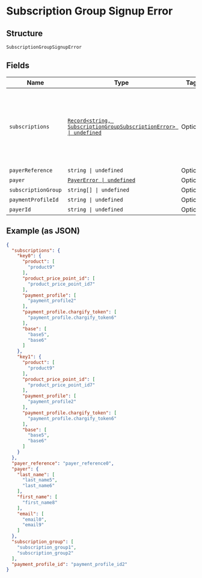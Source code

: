 
# Subscription Group Signup Error

## Structure

`SubscriptionGroupSignupError`

## Fields

| Name | Type | Tags | Description |
|  --- | --- | --- | --- |
| `subscriptions` | [`Record<string, SubscriptionGroupSubscriptionError> \| undefined`](../../doc/models/subscription-group-subscription-error.md) | Optional | Object that as key have subscription position in request subscriptions array and as value subscription errors object. |
| `payerReference` | `string \| undefined` | Optional | - |
| `payer` | [`PayerError \| undefined`](../../doc/models/payer-error.md) | Optional | - |
| `subscriptionGroup` | `string[] \| undefined` | Optional | - |
| `paymentProfileId` | `string \| undefined` | Optional | - |
| `payerId` | `string \| undefined` | Optional | - |

## Example (as JSON)

```json
{
  "subscriptions": {
    "key0": {
      "product": [
        "product9"
      ],
      "product_price_point_id": [
        "product_price_point_id7"
      ],
      "payment_profile": [
        "payment_profile2"
      ],
      "payment_profile.chargify_token": [
        "payment_profile.chargify_token6"
      ],
      "base": [
        "base5",
        "base6"
      ]
    },
    "key1": {
      "product": [
        "product9"
      ],
      "product_price_point_id": [
        "product_price_point_id7"
      ],
      "payment_profile": [
        "payment_profile2"
      ],
      "payment_profile.chargify_token": [
        "payment_profile.chargify_token6"
      ],
      "base": [
        "base5",
        "base6"
      ]
    }
  },
  "payer_reference": "payer_reference0",
  "payer": {
    "last_name": [
      "last_name5",
      "last_name6"
    ],
    "first_name": [
      "first_name8"
    ],
    "email": [
      "email0",
      "email9"
    ]
  },
  "subscription_group": [
    "subscription_group1",
    "subscription_group2"
  ],
  "payment_profile_id": "payment_profile_id2"
}
```

